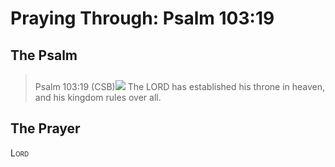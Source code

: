 # Praying Through: Psalm 103:19

## The Psalm

>Psalm 103:19 (CSB)<img class="intro-right" style="margin-top:10px" src="/images/art-paris-psalter.jpg">   The LORD has established his throne in heaven, and his kingdom rules over all. 

## The Prayer

<div style="font-variant: small-caps;">
Lord
</div>
